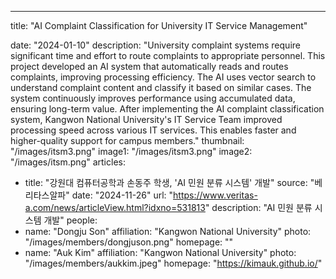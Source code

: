 ---
title: "AI Complaint Classification for University IT Service Management"

date: "2024-01-10"
description: "University complaint systems require significant time and effort to route complaints to appropriate personnel. This project developed an AI system that automatically reads and routes complaints, improving processing efficiency. The AI uses vector search to understand complaint content and classify it based on similar cases. The system continuously improves performance using accumulated data, ensuring long-term value. After implementing the AI complaint classification system, Kangwon National University's IT Service Team improved processing speed across various IT services. This enables faster and higher-quality support for campus members."
thumbnail: "/images/itsm3.png"
image1: "/images/itsm3.png"
image2: "/images/itsm.png"
articles:
  - title: "강원대 컴퓨터공학과 손동주 학생, 'AI 민원 분류 시스템' 개발"
    source: "베리타스알파"
    date: "2024-11-26"
    url: "https://www.veritas-a.com/news/articleView.html?idxno=531813"
    description: "AI 민원 분류 시스템 개발"
people:
  - name: "Dongju Son"
    affiliation: "Kangwon National University"
    photo: "/images/members/dongjuson.png"
    homepage: ""
  - name: "Auk Kim"
    affiliation: "Kangwon National University"
    photo: "/images/members/aukkim.jpeg"
    homepage: "https://kimauk.github.io/"
 